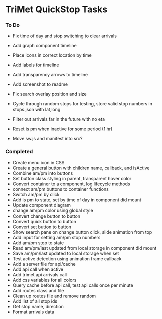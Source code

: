 # TriMet QuickStop Tasks
### To Do
* Fix time of day and stop switching to clear arrivals

* Add graph component timeline 
* Place icons in correct location by time
* Add labels for timeline
* Add transparency arrows to timeline

* Add screenshot to readme
* Fix search overlay position and size
* Cycle through random stops for testing, store valid stop numbers in stops.json with lat,long

* Filter out arrivals far in the future with no eta
* Reset is pm when inactive for some period (1 hr)
* Move sw.js and manifest into src?

### Completed
* Create menu icon in CSS
* Create a general button with children name, callback, and isActive
* Combine am/pm into buttons
* Set button class styling in parent, transparent hover color
* Convert container to a component, log lifecycle methods
* connect am/pm buttons to container functions
* Switch am/pm by click
* Add is pm to state, set by time of day in component did mount
* Update component diagram
* change am/pm color using global style
* Convert change button to button
* Convert quick button to button
* Convert set button to button
* Show search pane on change button click, slide animation from top
* Add input for setting am/pm stop numbers
* Add am/pm stop to state
* Read am/pm/last updated from local storage in component did mount
* Save am/pm/last updated to local storage when set
* Test active detection using animation frame callback
* Add a server file for api/cache
* Add api call when active
* Add trimet api arrivals call
* Add css variables for all colors
* Query cache before api call, test api calls once per minute
* Add routes class and file
* Clean up routes file and remove random
* Add list of all stop ids
* Get stop name, direction
* Format arrivals data
